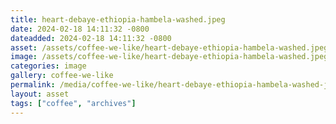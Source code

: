 ```yaml
---
title: heart-debaye-ethiopia-hambela-washed.jpeg
date: 2024-02-18 14:11:32 -0800
dateadded: 2024-02-18 14:11:32 -0800
asset: /assets/coffee-we-like/heart-debaye-ethiopia-hambela-washed.jpeg
image: /assets/coffee-we-like/heart-debaye-ethiopia-hambela-washed.jpeg
categories: image
gallery: coffee-we-like
permalink: /media/coffee-we-like/heart-debaye-ethiopia-hambela-washed-jpeg
layout: asset
tags: ["coffee", "archives"]
--- 
```

